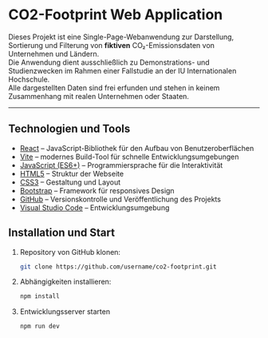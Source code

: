 # CO2-Footprint Web Application

Dieses Projekt ist eine Single-Page-Webanwendung zur Darstellung, Sortierung und Filterung von **fiktiven** CO₂-Emissionsdaten von Unternehmen und Ländern.  
Die Anwendung dient ausschließlich zu Demonstrations- und Studienzwecken im Rahmen einer Fallstudie an der IU Internationalen Hochschule.  
Alle dargestellten Daten sind frei erfunden und stehen in keinem Zusammenhang mit realen Unternehmen oder Staaten.

---

## Technologien und Tools

- [React](https://react.dev/) – JavaScript-Bibliothek für den Aufbau von Benutzeroberflächen  
- [Vite](https://vitejs.dev/) – modernes Build-Tool für schnelle Entwicklungsumgebungen  
- [JavaScript (ES6+)](https://developer.mozilla.org/en-US/docs/Web/JavaScript) – Programmiersprache für die Interaktivität  
- [HTML5](https://developer.mozilla.org/en-US/docs/Web/HTML) – Struktur der Webseite  
- [CSS3](https://developer.mozilla.org/en-US/docs/Web/CSS) – Gestaltung und Layout  
- [Bootstrap](https://getbootstrap.com/) – Framework für responsives Design  
- [GitHub](https://github.com/) – Versionskontrolle und Veröffentlichung des Projekts  
- [Visual Studio Code](https://code.visualstudio.com/) – Entwicklungsumgebung

## Installation und Start

1. Repository von GitHub klonen:
   ```bash
   git clone https://github.com/username/co2-footprint.git
2. Abhängigkeiten installieren:
   ```bash
   npm install
3. Entwicklungsserver starten
   ```bash
   npm run dev


